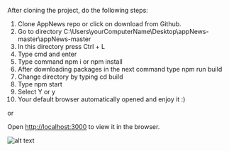 After cloning the project, do the following steps:

1. Clone AppNews repo or click on download from Github.
2. Go to directory C:\Users\yourComputerName\Desktop\appNews-master\appNews-master
3. In this directory press Ctrl + L
4. Type cmd and enter
5. Type command npm i or npm install
6. After downloading packages in the next command type npm run build
7. Change directory by typing cd build
8. Type npm start
9. Select Y or y
10. Your default browser automatically opened and enjoy it :)

or 

Open [http://localhost:3000](http://localhost:3000) to view it in the browser.

![alt text](https://github.com/Z-design01/css-frameworks-ca-Z-design01/blob/main/public/images/bg.png)

